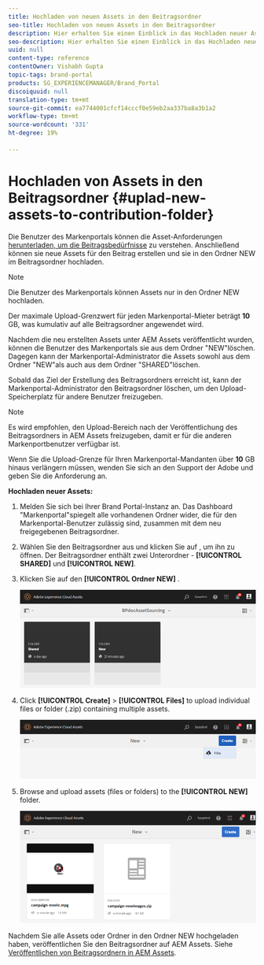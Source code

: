 ```yaml
---
title: Hochladen von neuen Assets in den Beitragsordner
seo-title: Hochladen von neuen Assets in den Beitragsordner
description: Hier erhalten Sie einen Einblick in das Hochladen neuer Assets in den Beitragsordner in Brand Portal.
seo-description: Hier erhalten Sie einen Einblick in das Hochladen neuer Assets in den Beitragsordner in Brand Portal.
uuid: null
content-type: reference
contentOwner: Vishabh Gupta
topic-tags: brand-portal
products: SG_EXPERIENCEMANAGER/Brand_Portal
discoiquuid: null
translation-type: tm+mt
source-git-commit: ea7744001cfcf14cccf0e59eb2aa337ba8a3b1a2
workflow-type: tm+mt
source-wordcount: '331'
ht-degree: 19%

---
```



# Hochladen von Assets in den Beitragsordner {#uplad-new-assets-to-contribution-folder}

Die Benutzer des Markenportals können die Asset-Anforderungen [herunterladen, um die Beitragsbedürfnisse](brand-portal-download-asset-requirements.md) zu verstehen.
Anschließend können sie neue Assets für den Beitrag erstellen und sie in den Ordner NEW im Beitragsordner hochladen.

>[!NOTE]
>
>Die Benutzer des Markenportals können Assets nur in den Ordner NEW hochladen.
>
>Der maximale Upload-Grenzwert für jeden Markenportal-Mieter beträgt **10** GB, was kumulativ auf alle Beitragsordner angewendet wird.


Nachdem die neu erstellten Assets unter AEM Assets veröffentlicht wurden, können die Benutzer des Markenportals sie aus dem Ordner &quot;NEW&quot;löschen. Dagegen kann der Markenportal-Administrator die Assets sowohl aus dem Ordner &quot;NEW&quot;als auch aus dem Ordner &quot;SHARED&quot;löschen.

Sobald das Ziel der Erstellung des Beitragsordners erreicht ist, kann der Markenportal-Administrator den Beitragsordner löschen, um den Upload-Speicherplatz für andere Benutzer freizugeben.

>[!NOTE]
>
>Es wird empfohlen, den Upload-Bereich nach der Veröffentlichung des Beitragsordners in AEM Assets freizugeben, damit er für die anderen Markenportbenutzer verfügbar ist.
>
>Wenn Sie die Upload-Grenze für Ihren Markenportal-Mandanten über **10** GB hinaus verlängern müssen, wenden Sie sich an den Support der Adobe und geben Sie die Anforderung an.


**Hochladen neuer Assets:**

1. Melden Sie sich bei Ihrer Brand Portal-Instanz an.
Das Dashboard &quot;Markenportal&quot;spiegelt alle vorhandenen Ordner wider, die für den Markenportal-Benutzer zulässig sind, zusammen mit dem neu freigegebenen Beitragsordner.

1. Wählen Sie den Beitragsordner aus und klicken Sie auf , um ihn zu öffnen. Der Beitragsordner enthält zwei Unterordner - **[!UICONTROL SHARED]** und **[!UICONTROL NEW]**.

1. Klicken Sie auf den **[!UICONTROL Ordner NEW]** .

   ![](assets/upload-new-assets1.png)

1. Click **[!UICONTROL Create]** > **[!UICONTROL Files]** to upload individual files or folder (.zip) containing multiple assets.

   ![](assets/upload-new-assets2.png)

1. Browse and upload assets (files or folders) to the **[!UICONTROL NEW]** folder.

   ![](assets/upload-new-assets3.png)

Nachdem Sie alle Assets oder Ordner in den Ordner NEW hochgeladen haben, veröffentlichen Sie den Beitragsordner auf AEM Assets. Siehe [Veröffentlichen von Beitragsordnern in AEM Assets](brand-portal-publish-contribution-folder-to-aem-assets.md).